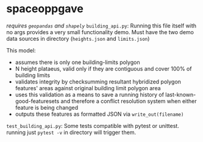 # spaceoppgave

*requires `geopandas` and `shapely`*
`building_api.py`:
Running this file itself with no args provides a very small functionality demo. Must have the two demo data sources in directory (`heights.json` and `limits.json`)
 
This model:
- assumes there is only one building-limits polygon
- N height plataeus, valid only if they are contiguous and cover 100% of building limits 
- validates integrity by checksumming resultant hybridized polygon features' areas against original building limit polygon area
- uses this validation as a means to save a running history of last-known-good-featuresets and therefore a conflict resolution system when either feature is being changed 
- outputs these features as formatted JSON via `write_out(filename)`

`test_building_api.py`:
Some tests compatible with pytest or unittest. running just `pytest -v` in directory will trigger them.
